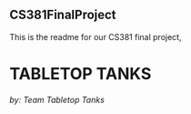 ## CS381FinalProject
This is the readme for our CS381 final project,
# **TABLETOP TANKS**
###### *by: Team Tabletop Tanks*







